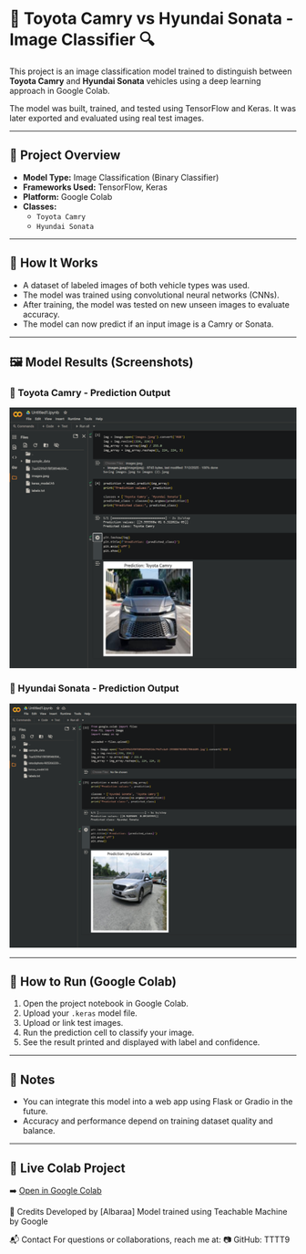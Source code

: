 # 🚗 Toyota Camry vs Hyundai Sonata - Image Classifier 🔍

This project is an image classification model trained to distinguish between **Toyota Camry** and **Hyundai Sonata** vehicles using a deep learning approach in Google Colab.

The model was built, trained, and tested using TensorFlow and Keras. It was later exported and evaluated using real test images.  

---

## 📁 Project Overview

- **Model Type:** Image Classification (Binary Classifier)
- **Frameworks Used:** TensorFlow, Keras
- **Platform:** Google Colab
- **Classes:**  
  - `Toyota Camry`  
  - `Hyundai Sonata`

---

## 🧠 How It Works

- A dataset of labeled images of both vehicle types was used.
- The model was trained using convolutional neural networks (CNNs).
- After training, the model was tested on new unseen images to evaluate accuracy.
- The model can now predict if an input image is a Camry or Sonata.

---

## 🖼️ Model Results (Screenshots)

### 🔹 Toyota Camry - Prediction Output  
![Camry Prediction](Screenshot%202025-07-12%20044857.png)


### 🔹 Hyundai Sonata - Prediction Output  
![Sonata Prediction](Screenshot%202025-07-12%20043729.png)


---

## 🚀 How to Run (Google Colab)

1. Open the project notebook in Google Colab.
2. Upload your `.keras` model file.
3. Upload or link test images.
4. Run the prediction cell to classify your image.
5. See the result printed and displayed with label and confidence.

---

## 📎 Notes

- You can integrate this model into a web app using Flask or Gradio in the future.
- Accuracy and performance depend on training dataset quality and balance.

---

## 🔗 Live Colab Project

➡️ [Open in Google Colab](https://colab.research.google.com/github/TTTT9/Toyota-Camry-vs-Hyundai-Sonata-Image-Classifier-/blob/main/Toyta_Camry_vs_Hyundai_Sonata.py
)



🤝 Credits
Developed by [Albaraa]
Model trained using Teachable Machine by Google

📬 Contact
For questions or collaborations, reach me at:
📷 GitHub: TTTT9


